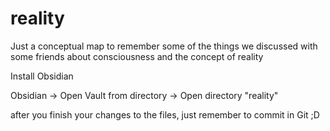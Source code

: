 # reality
Just a conceptual map to remember some of the things we discussed with some friends about consciousness and the concept of reality

Install Obsidian

Obsidian -> Open Vault from directory -> Open directory "reality"

after you finish your changes to the files, just remember to commit in Git ;D

